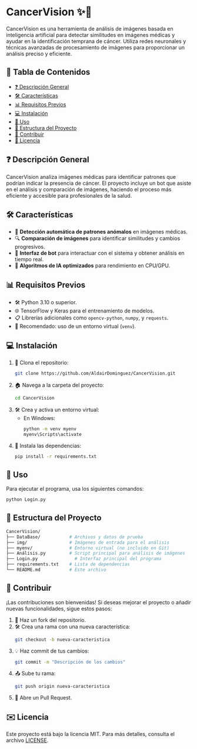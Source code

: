 # CancerVision ✨🏥

CancerVision es una herramienta de análisis de imágenes basada en inteligencia artificial para detectar similitudes en imágenes médicas y ayudar en la identificación temprana de cáncer. Utiliza redes neuronales y técnicas avanzadas de procesamiento de imágenes para proporcionar un análisis preciso y eficiente.

## 📑 Tabla de Contenidos
- [❓ Descripción General](#descripción-general)
- [🛠️ Características](#características)
- [📊 Requisitos Previos](#requisitos-previos)
- [💻 Instalación](#instalación)
- [🧰 Uso](#uso)
- [📁 Estructura del Proyecto](#estructura-del-proyecto)
- [🤝 Contribuir](#contribuir)
- [📜 Licencia](#licencia)

## ❓ Descripción General

CancerVision analiza imágenes médicas para identificar patrones que podrían indicar la presencia de cáncer. El proyecto incluye un bot que asiste en el análisis y comparación de imágenes, haciendo el proceso más eficiente y accesible para profesionales de la salud.

## 🛠️ Características
- 🌉 **Detección automática de patrones anómalos** en imágenes médicas.
- 🔍 **Comparación de imágenes** para identificar similitudes y cambios progresivos.
- 🤖 **Interfaz de bot** para interactuar con el sistema y obtener análisis en tiempo real.
- 🧠 **Algoritmos de IA optimizados** para rendimiento en CPU/GPU.

## 📊 Requisitos Previos
- 🛠️ Python 3.10 o superior.
- 🌐 TensorFlow y Keras para el entrenamiento de modelos.
- 📋 Librerías adicionales como `opencv-python`, `numpy`, y `requests`.
- 📝 Recomendado: uso de un entorno virtual (`venv`).

## 💻 Instalación

1. 🔗 Clona el repositorio:
   ```bash
   git clone https://github.com/AldairDominguez/CancerVision.git
   ```
2. 🏠 Navega a la carpeta del proyecto:
   ```bash
   cd CancerVision
   ```
3. 🛠️ Crea y activa un entorno virtual:
   - En Windows:
     ```bash
     python -m venv myenv
     myenv\Scripts\activate
     ```
4. 🐍 Instala las dependencias:
   ```bash
   pip install -r requirements.txt
   ```

## 🧰 Uso

Para ejecutar el programa, usa los siguientes comandos:
```bash
python Login.py
```

## 📁 Estructura del Proyecto
```bash
CancerVision/
├── DataBase/           # Archivos y datos de prueba
├── img/                # Imágenes de entrada para el análisis
├── myenv/              # Entorno virtual (no incluido en Git)
├── Análisis.py         # Script principal para análisis de imágenes
├── Login.py              # Interfaz principal del programa
├── requirements.txt    # Lista de dependencias
└── README.md           # Este archivo
```

## 🤝 Contribuir

¡Las contribuciones son bienvenidas! Si deseas mejorar el proyecto o añadir nuevas funcionalidades, sigue estos pasos:

1. 📝 Haz un fork del repositorio.
2. 🛠️ Crea una rama con una nueva característica:
   ```bash
   git checkout -b nueva-caracteristica
   ```
3. 💡 Haz commit de tus cambios:
   ```bash
   git commit -m "Descripción de los cambios"
   ```
4. 📤 Sube tu rama:
   ```bash
   git push origin nueva-caracteristica
   ```
5. 📝 Abre un Pull Request.

## ✉️ Licencia

Este proyecto está bajo la licencia MIT. Para más detalles, consulta el archivo [LICENSE](LICENSE).
